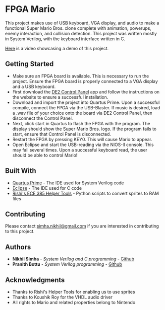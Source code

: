 # FPGA Mario

This project makes use of USB keyboard, VGA display, and audio to make a functional Super Mario Bros. clone complete with animation, powerups, enemy interaction, and collision detection. This project was written mostly in System Verilog, with the keyboard interface written in C.

[Here](https://youtu.be/x40uQ9v1n20) is a video showcasing a demo of this project.

## Getting Started

* Make sure an FPGA board is available. This is necessary to run the project. Ensure the FPGA board is properly connected to a VGA display and a USB keyboard.
* First download the [DE2 Control Panel](https://www.terasic.com.tw/cgi-bin/page/archive.pl?Language=English&CategoryNo=53&No=30&PartNo=4) app and follow the instructions on the website to ensure a successful installation.
* Download and import the project into Quartus Prime. Upon a successful compile, connect the FPGA via the USB-Blaster. If music is desired, load a .wav file of your choice onto the board via DE2 Control Panel, then disconnect the Control Panel.
* Next, click start in Quartus to flash the FPGA with the program. The display should show the Super Mario Bros. logo. If the program fails to start, ensure that Control Panel is disconnected.
* Restart the FPGA by pressing KEY0. This will cause Mario to appear.
* Open Eclipse and start the USB-reading via the NIOS-II console. This may fail several times. Upon a successful keyboard read, the user should be able to control Mario!

## Built With

* [Quartus Prime](https://www.intel.com/content/www/us/en/software/programmable/quartus-prime/overview.html) - The IDE used for System Verilog code
* [Eclipse](https://www.eclipse.org/downloads/) - The IDE used for C code
* [Rishi's ECE 385 Helper Tools](https://ece.illinois.edu/academics/courses/profile/ECE385) - Python scripts to convert sprites to RAM files

## Contributing

Please contact simha.nikhil@gmail.com if you are interested in contributing to this project.

## Authors

* **Nikhil Simha** - *System Verilog and C programming* - [Github](https://github.com/nicklesimba)
* **Pranith Bottu** - *System Verilog programming* - [Github](https://github.com/pranithbottu)

## Acknowledgments

* Thanks to Rishi's Helper Tools for enabling us to use sprites
* Thanks to Koushik Roy for the VHDL audio driver
* All rights to Mario and related properties belong to Nintendo
